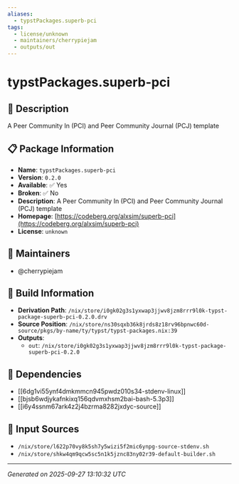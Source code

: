 ```yaml
---
aliases:
  - typstPackages.superb-pci
tags:
  - license/unknown
  - maintainers/cherrypiejam
  - outputs/out
---
```


# typstPackages.superb-pci

## 📝 Description

A Peer Community In (PCI) and Peer Community Journal (PCJ) template

## 📋 Package Information

- **Name**: `typstPackages.superb-pci`
- **Version**: `0.2.0`
- **Available**: ✅ Yes
- **Broken**: ✅ No
- **Description**: A Peer Community In (PCI) and Peer Community Journal (PCJ) template
- **Homepage**: [https://codeberg.org/alxsim/superb-pci](https://codeberg.org/alxsim/superb-pci)
- **License**: `unknown`
## 👥 Maintainers

- @cherrypiejam


## 🔧 Build Information

- **Derivation Path**: `/nix/store/i0gk02g3s1yxwap3jjwv8jzm8rrr9l0k-typst-package-superb-pci-0.2.0.drv`
- **Source Position**: `/nix/store/ns30sqxb36k8jrds8z18rv96bpnwc60d-source/pkgs/by-name/ty/typst/typst-packages.nix:39`
- **Outputs**:
  - `out`:  `/nix/store/i0gk02g3s1yxwap3jjwv8jzm8rrr9l0k-typst-package-superb-pci-0.2.0`

## 🔗 Dependencies

- [[6dg1vi55ynf4dmkmmcn945pwdz010s34-stdenv-linux]]
- [[bjsb6wdjykafnkixq156qdvmxhsm2bai-bash-5.3p3]]
- [[i6y4ssnm67ark4z2j4bzrma8282jxdyc-source]]

## 📁 Input Sources

- `/nix/store/l622p70vy8k5sh7y5wizi5f2mic6ynpg-source-stdenv.sh`
- `/nix/store/shkw4qm9qcw5sc5n1k5jznc83ny02r39-default-builder.sh`

---
*Generated on 2025-09-27 13:10:32 UTC*
